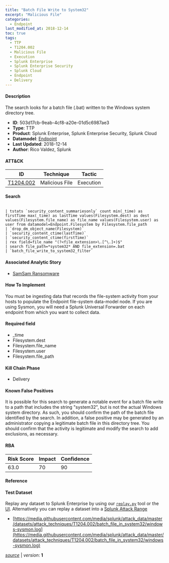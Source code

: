 ```yaml
---
title: "Batch File Write to System32"
excerpt: "Malicious File"
categories:
  - Endpoint
last_modified_at: 2018-12-14
toc: true
tags:
  - TTP
  - T1204.002
  - Malicious File
  - Execution
  - Splunk Enterprise
  - Splunk Enterprise Security
  - Splunk Cloud
  - Endpoint
  - Delivery
---
```




#### Description

The search looks for a batch file (.bat) written to the Windows system directory tree.

- **ID**: 503d17cb-9eab-4cf8-a20e-01d5c6987ae3
- **Type**: TTP
- **Product**: Splunk Enterprise, Splunk Enterprise Security, Splunk Cloud
- **Datamodel**: [Endpoint](https://docs.splunk.com/Documentation/CIM/latest/User/Endpoint)
- **Last Updated**: 2018-12-14
- **Author**: Rico Valdez, Splunk


#### ATT&CK

| ID          | Technique   | Tactic       |
| ----------- | ----------- |--------------|
| [T1204.002](https://attack.mitre.org/techniques/T1204/002/) | Malicious File | Execution |


#### Search

```

| tstats `security_content_summariesonly` count min(_time) as firstTime max(_time) as lastTime values(Filesystem.dest) as dest values(Filesystem.file_name) as file_name values(Filesystem.user) as user from datamodel=Endpoint.Filesystem by Filesystem.file_path 
| `drop_dm_object_name(Filesystem)` 
| `security_content_ctime(lastTime)` 
| `security_content_ctime(firstTime)`
| rex field=file_name "(?<file_extension>\.[^\.]+)$" 
| search file_path=*system32* AND file_extension=.bat 
| `batch_file_write_to_system32_filter`
```

#### Associated Analytic Story
* [SamSam Ransomware](/stories/samsam_ransomware)


#### How To Implement
You must be ingesting data that records the file-system activity from your hosts to populate the Endpoint file-system data-model node. If you are using Sysmon, you will need a Splunk Universal Forwarder on each endpoint from which you want to collect data.

#### Required field
* _time
* Filesystem.dest
* Filesystem.file_name
* Filesystem.user
* Filesystem.file_path


#### Kill Chain Phase
* Delivery


#### Known False Positives
It is possible for this search to generate a notable event for a batch file write to a path that includes the string &#34;system32&#34;, but is not the actual Windows system directory. As such, you should confirm the path of the batch file identified by the search. In addition, a false positive may be generated by an administrator copying a legitimate batch file in this directory tree. You should confirm that the activity is legitimate and modify the search to add exclusions, as necessary.



#### RBA

| Risk Score  | Impact      | Confidence   |
| ----------- | ----------- |--------------|
| 63.0 | 70 | 90 |



#### Reference


#### Test Dataset
Replay any dataset to Splunk Enterprise by using our [`replay.py`](https://github.com/splunk/attack_data#using-replaypy) tool or the [UI](https://github.com/splunk/attack_data#using-ui).
Alternatively you can replay a dataset into a [Splunk Attack Range](https://github.com/splunk/attack_range#replay-dumps-into-attack-range-splunk-server)

* [https://media.githubusercontent.com/media/splunk/attack_data/master/datasets/attack_techniques/T1204.002/batch_file_in_system32/windows-sysmon.log](https://media.githubusercontent.com/media/splunk/attack_data/master/datasets/attack_techniques/T1204.002/batch_file_in_system32/windows-sysmon.log)


[_source_](https://github.com/splunk/security_content/tree/develop/detections/endpoint/batch_file_write_to_system32.yml) | _version_: **1**
